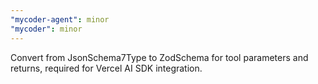 ```yaml
---
"mycoder-agent": minor
"mycoder": minor
---
```


Convert from JsonSchema7Type to ZodSchema for tool parameters and returns, required for Vercel AI SDK integration.
